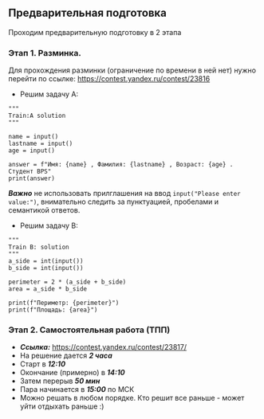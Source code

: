 ## Предварительная подготовка

Проходим предварительную подготовку в 2 этапа

### Этап 1. Разминка.
Для прохождения разминки (ограничение по времени в ней нет) нужно перейти по ссылке:
https://contest.yandex.ru/contest/23816

* Решим задачу A:
```
"""
Train:A solution
"""

name = input()
lastname = input()
age = input()

answer = f"Имя: {name} , Фамилия: {lastname} , Возраст: {age} . Студент BPS"
print(answer)
```
***Важно*** не использовать прилглашения на ввод ```input("Please enter value:")```, внимательно следить за пунктуацией, пробелами и семантикой ответов.


* Решим задачу B:
```
"""
Train B: solution
"""
a_side = int(input())
b_side = int(input())

perimeter = 2 * (a_side + b_side)
area = a_side * b_side

print(f"Периметр: {perimeter}")
print(f"Площадь: {area}")
```

### Этап 2. Самостоятельная работа (ТПП)
* ***Ссылка:*** https://contest.yandex.ru/contest/23817/
* На решение дается ***2 часа***
* Старт в ***12:10***
* Окончание (примерно) в ***14:10***
* Затем перерыв ***50 мин***
* Пара начинается в ***15:00*** по МСК
* Можно решать в любом порядке. Кто решит все раньше - может уйти отдыхать раньше :)